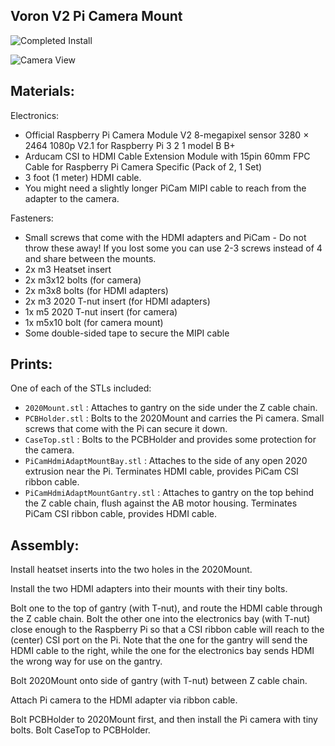 ## Voron V2 Pi Camera Mount

![Completed Install](https://github.com/catid/voron/raw/master/picam_mount/installed.jpg "Completed Install")

![Camera View](https://github.com/catid/voron/raw/master/picam_mount/camera_view.jpg "Camera View")

## Materials:

Electronics:

+ Official Raspberry Pi Camera Module V2 8-megapixel sensor 3280 × 2464 1080p V2.1 for Raspberry Pi 3 2 1 model B B+
+ Arducam CSI to HDMI Cable Extension Module with 15pin 60mm FPC Cable for Raspberry Pi Camera Specific (Pack of 2, 1 Set)
+ 3 foot (1 meter) HDMI cable.
+ You might need a slightly longer PiCam MIPI cable to reach from the adapter to the camera.

Fasteners:

+ Small screws that come with the HDMI adapters and PiCam - Do not throw these away!  If you lost some you can use 2-3 screws instead of 4 and share between the mounts.
+ 2x m3 Heatset insert
+ 2x m3x12 bolts (for camera)
+ 2x m3x8 bolts (for HDMI adapters)
+ 2x m3 2020 T-nut insert (for HDMI adapters)
+ 1x m5 2020 T-nut insert (for camera)
+ 1x m5x10 bolt (for camera mount)
+ Some double-sided tape to secure the MIPI cable

## Prints:

One of each of the STLs included:

+ `2020Mount.stl` : Attaches to gantry on the side under the Z cable chain.
+ `PCBHolder.stl` : Bolts to the 2020Mount and carries the Pi camera.  Small screws that come with the Pi can secure it down.
+ `CaseTop.stl` : Bolts to the PCBHolder and provides some protection for the camera.
+ `PiCamHdmiAdaptMountBay.stl` : Attaches to the side of any open 2020 extrusion near the Pi.  Terminates HDMI cable, provides PiCam CSI ribbon cable.
+ `PiCamHdmiAdaptMountGantry.stl` : Attaches to gantry on the top behind the Z cable chain, flush against the AB motor housing.  Terminates PiCam CSI ribbon cable, provides HDMI cable.

## Assembly:

Install heatset inserts into the two holes in the 2020Mount.

Install the two HDMI adapters into their mounts with their tiny bolts.

Bolt one to the top of gantry (with T-nut), and route the HDMI cable through the Z cable chain.  Bolt the other one into the electronics bay (with T-nut) close enough to the Raspberry Pi so that a CSI ribbon cable will reach to the (center) CSI port on the Pi.
Note that the one for the gantry will send the HDMI cable to the right, while the one for the electronics bay sends HDMI the wrong way for use on the gantry.

Bolt 2020Mount onto side of gantry (with T-nut) between Z cable chain.

Attach Pi camera to the HDMI adapter via ribbon cable.

Bolt PCBHolder to 2020Mount first, and then install the Pi camera with tiny bolts.
Bolt CaseTop to PCBHolder.
